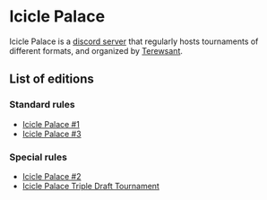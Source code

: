 # Icicle Palace

Icicle Palace is a [discord server](https://discord.gg/5wC4SWRaNS) that regularly hosts tournaments of different formats, and organized by [Terewsant](../players/polish/terewsant.md).

## List of editions

### Standard rules

- [Icicle Palace #1](icicle.md)
- [Icicle Palace #3](icicle3.md)

### Special rules

- [Icicle Palace #2](icicle2.md)
- [Icicle Palace Triple Draft Tournament](icicletriple.md)